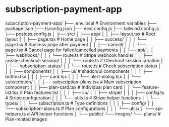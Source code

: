 # subscription-payment-app
subscription-payment-app/
├── .env.local                    # Environment variables
├── package.json
├── tsconfig.json
├── next.config.js
├── tailwind.config.js
├── postcss.config.js
│
├── src/
│   ├── app/
│   │   ├── layout.tsx           # Root layout
│   │   ├── page.tsx             # Home page
│   │   ├── success/
│   │   │   └── page.tsx         # Success page after payment
│   │   ├── cancel/
│   │   │   └── page.tsx         # Cancel page for failed/cancelled payments
│   │   └── api/
│   │       ├── webhooks/
│   │       │   └── route.ts     # Stripe webhook handler
│   │       ├── create-checkout-session/
│   │       │   └── route.ts     # Checkout session creation
│   │       └── subscription-status/
│   │           └── route.ts     # Check subscription status
│   │
│   ├── components/
│   │   ├── ui/                  # shadcn/ui components
│   │   │   ├── button.tsx
│   │   │   ├── card.tsx
│   │   │   └── alert-dialog.tsx
│   │   └── subscription/
│   │       ├── subscription-plans.tsx    # Main subscription component
│   │       ├── plan-card.tsx            # Individual plan card
│   │       └── feature-list.tsx         # Plan features list
│   │
│   ├── lib/
│   │   ├── stripe/
│   │   │   ├── config.ts       # Stripe configuration
│   │   │   └── utils.ts        # Stripe helper functions
│   │   └── types/
│   │       └── subscription.ts  # Type definitions
│   │
│   ├── config/
│   │   └── subscription-plans.ts # Plan configurations
│   │
│   └── utils/
│       └── api-helpers.ts       # API helper functions
│
└── public/
    └── images/
        └── plans/              # Plan-related images
